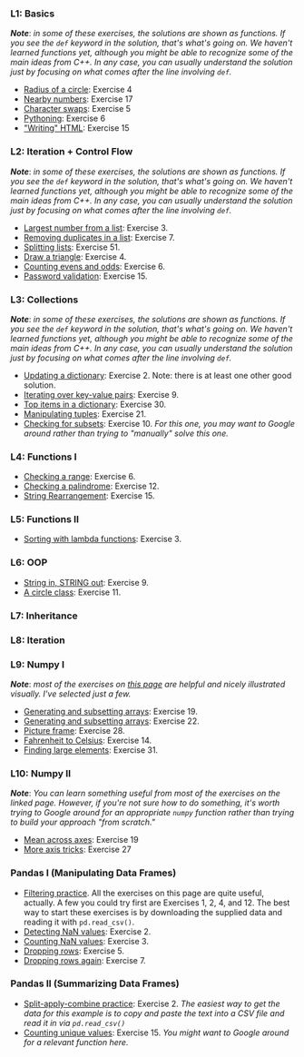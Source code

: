 ### L1: Basics

***Note***: *in some of these exercises, the solutions are shown as functions. If you see the `def` keyword in the solution, that's what's going on. We haven't learned functions yet, although you might be able to recognize some of the main ideas from C++. In any case, you can usually understand the solution just by focusing on what comes after the line involving `def`.*  

- [Radius of a circle](https://www.w3resource.com/python-exercises/python-basic-exercises.php): Exercise 4
- [Nearby numbers](https://www.w3resource.com/python-exercises/python-basic-exercises.php): Exercise 17
- [Character swaps](https://www.w3resource.com/python-exercises/string/): Exercise 5
- [Pythoning](https://www.w3resource.com/python-exercises/string/): Exercise 6
- ["Writing" HTML](https://www.w3resource.com/python-exercises/string/): Exercise 15

### L2: Iteration + Control Flow

***Note***: *in some of these exercises, the solutions are shown as functions. If you see the `def` keyword in the solution, that's what's going on. We haven't learned functions yet, although you might be able to recognize some of the main ideas from C++. In any case, you can usually understand the solution just by focusing on what comes after the line involving `def`.*  

+ [Largest number from a list](https://www.w3resource.com/python-exercises/list/): Exercise 3.
+ [Removing duplicates in a list](https://www.w3resource.com/python-exercises/list/): Exercise 7.
+ [Splitting lists](https://www.w3resource.com/python-exercises/list/): Exercise 51.
+ [Draw a triangle](https://www.w3resource.com/python-exercises/python-conditional-statements-and-loop-exercises.php): Exercise 4.
+ [Counting evens and odds](https://www.w3resource.com/python-exercises/python-conditional-statements-and-loop-exercises.php): Exercise 6.
+ [Password validation](https://www.w3resource.com/python-exercises/python-conditional-statements-and-loop-exercises.php): Exercise 15.

### L3: Collections

***Note***: *in some of these exercises, the solutions are shown as functions. If you see the `def` keyword in the solution, that's what's going on. We haven't learned functions yet, although you might be able to recognize some of the main ideas from C++. In any case, you can usually understand the solution just by focusing on what comes after the line involving `def`.*  

- [Updating a dictionary](https://www.w3resource.com/python-exercises/dictionary/): Exercise 2. Note: there is at least one other good solution. 
- [Iterating over key-value pairs](https://www.w3resource.com/python-exercises/dictionary/): Exercise 9. 
- [Top items in a dictionary](https://www.w3resource.com/python-exercises/dictionary/): Exercise 30.
- [Manipulating tuples](https://www.w3resource.com/python-exercises/tuple/): Exercise 21.
- [Checking for subsets](https://www.w3resource.com/python-exercises/sets/): Exercise 10. *For this one, you may want to Google around rather than trying to "manually" solve this one.*

### L4: Functions I

- [Checking a range](https://www.w3resource.com/python-exercises/python-functions-exercises.php): Exercise 6.
- [Checking a palindrome](https://www.w3resource.com/python-exercises/python-functions-exercises.php): Exercise 12.
- [String Rearrangement](https://www.w3resource.com/python-exercises/python-functions-exercises.php): Exercise 15.

### L5: Functions II

- [Sorting with lambda functions](https://www.w3resource.com/python-exercises/lambda/index.php): Exercise 3. 

### L6: OOP

- [String in, STRING out](https://www.w3resource.com/python-exercises/class-exercises/index.php): Exercise 9.
- [A circle class](https://www.w3resource.com/python-exercises/class-exercises/index.php): Exercise 11.

### L7: Inheritance

### L8: Iteration

### L9: Numpy I

***Note***: *most of the exercises on [this page](https://www.w3resource.com/python-exercises/numpy/index-array.php) are helpful and nicely illustrated visually. I've selected just a few.* 

- [Generating and subsetting arrays](https://www.w3resource.com/python-exercises/numpy/basic/index.php): Exercise 19.
- [Generating and subsetting arrays](https://www.w3resource.com/python-exercises/numpy/basic/index.php): Exercise 22.
- [Picture frame](https://www.w3resource.com/python-exercises/numpy/basic/index.php): Exercise 28.
- [Fahrenheit to Celsius](https://www.w3resource.com/python-exercises/numpy/index-array.php): Exercise 14.
- [Finding large elements](https://www.w3resource.com/python-exercises/numpy/index-array.php): Exercise 31.

### L10: Numpy II

***Note***: *You can learn something useful from most of the exercises on the linked page. However, if you're not sure how to do something, it's worth trying to Google around for an appropriate `numpy` function rather than trying to build your approach "from scratch."*

- [Mean across axes](https://www.w3resource.com/python-exercises/numpy/python-numpy-math.php): Exercise 19
- [More axis tricks](https://www.w3resource.com/python-exercises/numpy/python-numpy-math.php): Exercise 27

### Pandas I (Manipulating Data Frames)

- [Filtering practice](https://www.w3resource.com/python-exercises/pandas/filter/index.php). All the exercises on this page are quite useful, actually. A few you could try first are Exercises 1, 2, 4, and 12. The best way to start these exercises is by downloading the supplied data and reading it with `pd.read_csv()`. 
- [Detecting NaN values](https://www.w3resource.com/python-exercises/pandas/missing-values/index.php): Exercise 2. 
- [Counting NaN values](https://www.w3resource.com/python-exercises/pandas/missing-values/index.php): Exercise 3. 
- [Dropping rows](https://www.w3resource.com/python-exercises/pandas/missing-values/index.php): Exercise 5.
- [Dropping rows again](https://www.w3resource.com/python-exercises/pandas/missing-values/index.php): Exercise 7. 

### Pandas II (Summarizing Data Frames)

- [Split-apply-combine practice](https://www.w3resource.com/python-exercises/pandas/groupby/index.php): Exercise 2. *The easiest way to get the data for this example is to copy and paste the text into a CSV file and read it in via `pd.read_csv()`*
- [Counting unique values](https://www.w3resource.com/python-exercises/pandas/groupby/index.php): Exercise 15. *You might want to Google around for a relevant function here.*


